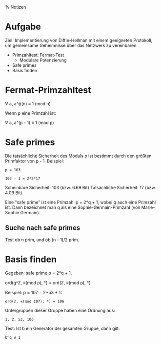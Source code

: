 % Notizen


Aufgabe
=======

Ziel: Implementierung von Diffie-Hellman mit einem geeigneten Protokoll,
um gemeinsame Geheimnisse über das Netzwerk zu vereinbaren.

  * Primzahltest: Fermat-Test
      * Modulare Potenzierung
  * Safe primes
  * Basis finden


Fermat-Primzahltest
===================

∀ a, a^ϕ(n) ≡ 1 (mod n)

Wenn p eine Primzahl ist:

∀ a, a^(p - 1) ≡ 1 (mod p)


Safe primes
===========

Die tatsächliche Sicherheit des Moduls p ist bestimmt durch den größten
Primfaktor von p - 1.  Beispiel:

    p = 103

    103 - 1 = 2*3*17

Scheinbare Sicherheit:   103 (bzw. 6.69 Bit)
Tatsächliche Sicherheit:  17 (bzw. 4.09 Bit)

Eine "safe prime" ist eine Primzahl p = 2*q + 1, wobei q auch eine
Primzahl ist.  Dann bezeichnet man q als eine Sophie-Germain-Primzahl
(von Marie-Sophie Germain).


Suche nach safe primes
----------------------

Test ob n prim, und ob (n - 1)/2 prim.


Basis finden
============

Gegeben: safe prime p = 2*q + 1.

ord(g^ℤ, ≡(mod p), *) = ord(ℤ, ≡(mod p), *)

Beispiel: p = 107 = 2*53 + 1:

    ord(ℤ, ≡(mod 107), *) = 106

Untergruppen dieser Gruppe haben eine Ordnung aus:

    1, 2, 53, 106

Test:  Ist b ein Generator der gesamten Gruppe, dann gilt:

    b^q ≢ 1
